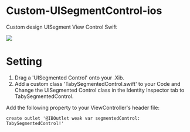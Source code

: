 # Custom-UISegmentControl-ios

Custom design UISegment View Control Swift

<img src="https://img.shields.io/badge/Swift-4.2-orange">

# Setting

  1. Drag a 'UISegmented Control' onto your .Xib.
  2. Add a custom class 'TabySegmentedControl.swift' to your Code and Change the UISegmented Control class in the Identity Inspector tab to TabySegmentedControl.
  
  Add the following property to your ViewController's header file:
    
    create outlet '@IBOutlet weak var segmentedControl: TabySegmentedControl!'

  

